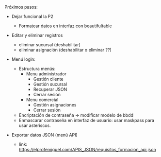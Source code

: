 Próximos pasos:

- Dejar funcional la P2
	- Formatear datos en interfaz con beautifultable

- Editar y eliminar registros
	- eliminar sucursal (deshabilitar)
	- eliminar asignación (deshabilitar o eliminar ??)

- Menú login: 
	- Estructura menús:
		- Menu administrador
			- Gestión cliente
			- Gestión sucursal
			- Recuperar JSON
			- Cerrar sesión
		- Menu comercial
			- Gestión asignaciones
			- Cerrar sesión
	- Encriptación de contraseña -> modificar modelo de bbdd
	- Enmascarar contraseña en interfaz de usuario: usar maskpass para usar asteriscos.


- Exportar datos JSON (menú API)
	- link: https://elprofemiguel.com/APIS_JSON/requisitos_formacion_api.json

